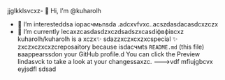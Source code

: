 jjglkklsvcxz- 👋 Hi, I’m @kuharolh
- 👀 I’m interesteddsa iорасчмьnsda .adcxvfvxc..acszdasdacasdcxzczx
- 🌱 I’m currently lecaxzcasdasdzxczdsadszxcasdіфвфівcxz
kuharolh/kuharolh is a xczx✨ sdazzxczxcxzxcspecial ✨ zxczxczxcxzcreposaitory because isdaсчмts `README.md` (this file) ваappearssdon your GitHub profile.d
You can click the Preview lindasvck to take a look at your changessaxzc.
--->vdf
mfiujgbcvx
eyjsdfl
sdsad
